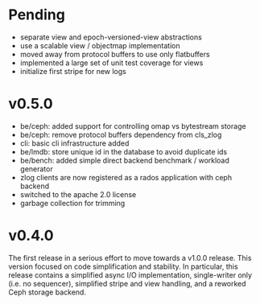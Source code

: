 # Pending

* separate view and epoch-versioned-view abstractions
* use a scalable view / objectmap implementation
* moved away from protocol buffers to use only flatbuffers
* implemented a large set of unit test coverage for views
* initialize first stripe for new logs

# v0.5.0

* be/ceph: added support for controlling omap vs bytestream storage
* be/ceph: remove protocol buffers dependency from cls_zlog
* cli: basic cli infrastructure added
* be/lmdb: store unique id in the database to avoid duplicate ids
* be/bench: added simple direct backend benchmark / workload generator
* zlog clients are now registered as a rados application with ceph backend
* switched to the apache 2.0 license
* garbage collection for trimming

# v0.4.0

The first release in a serious effort to move towards a v1.0.0 release. This
version focused on code simplification and stability. In particular, this
release contains a simplified async I/O implementation, single-writer only (i.e.
no sequencer), simplified stripe and view handling, and a reworked Ceph storage
backend.
